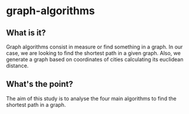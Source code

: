# graph-algorithms

## What is it?
Graph algorithms consist in measure or find something in a graph. In our case, we are looking to find the shortest path in a given graph.
Also, we generate a graph based on coordinates of cities calculating its euclidean distance.

## What's the point?
The aim of this study is to analyse the four main algorithms to find the shortest path in a graph. 
